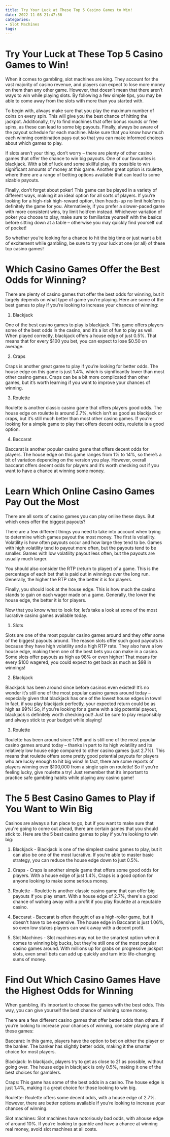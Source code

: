 ```yaml
---
title: Try Your Luck at These Top 5 Casino Games to Win!
date: 2022-11-08 21:47:56
categories:
- Slot Machines
tags:
---
```



#  Try Your Luck at These Top 5 Casino Games to Win!

When it comes to gambling, slot machines are king. They account for the vast majority of casino revenue, and players can expect to lose more money on them than any other game. However, that doesn’t mean that there aren’t ways to win while playing slots. By following a few simple tips, you may be able to come away from the slots with more than you started with.

To begin with, always make sure that you play the maximum number of coins on every spin. This will give you the best chance of hitting the jackpot. Additionally, try to find machines that offer bonus rounds or free spins, as these can lead to some big payouts. Finally, always be aware of the payout schedule for each machine. Make sure that you know how much each winning combination pays out so that you can make informed choices about which games to play.

If slots aren’t your thing, don’t worry – there are plenty of other casino games that offer the chance to win big payouts. One of our favourites is blackjack. With a bit of luck and some skillful play, it’s possible to win significant amounts of money at this game. Another great option is roulette, where there are a range of betting options available that can lead to some sizable payouts.

Finally, don’t forget about poker! This game can be played in a variety of different ways, making it an ideal option for all sorts of players. If you’re looking for a high-risk high-reward option, then heads-up no limit hold’em is definitely the game for you. Alternatively, if you prefer a slower-paced game with more consistent wins, try limit hold’em instead. Whichever variation of poker you choose to play, make sure to familiarize yourself with the basics before sitting down at a table – otherwise you may quickly find yourself out of pocket!

So whether you’re looking for a chance to hit the big time or just want a bit of excitement while gambling, be sure to try your luck at one (or all) of these top casino games!

#  Which Casino Games Offer the Best Odds for Winning?

There are plenty of casino games that offer the best odds for winning, but it largely depends on what type of game you’re playing. Here are some of the best games to play if you’re looking to increase your chances of winning:

1) Blackjack

One of the best casino games to play is blackjack. This game offers players some of the best odds in the casino, and it’s a lot of fun to play as well. When played correctly, blackjack offers a house edge of just 0.5%. That means that for every $100 you bet, you can expect to lose $0.50 on average.

2) Craps

Craps is another great game to play if you’re looking for better odds. The house edge on this game is just 1.4%, which is significantly lower than most other casino games. Craps can be a bit more complicated than other games, but it’s worth learning if you want to improve your chances of winning.

3) Roulette

Roulette is another classic casino game that offers players good odds. The house edge on roulette is around 2.7%, which isn’t as good as blackjack or craps, but it’s still much better than most other casino games. If you’re looking for a simple game to play that offers decent odds, roulette is a good option.

4) Baccarat

Baccarat is another popular casino game that offers decent odds for players. The house edge on this game ranges from 1% to 14%, so there’s a bit of variation depending on the version you play. However, overall baccarat offers decent odds for players and it’s worth checking out if you want to have a chance at winning some money.

#  Learn Which Online Casino Games Pay Out the Most

There are all sorts of casino games you can play online these days. But which ones offer the biggest payouts?

There are a few different things you need to take into account when trying to determine which games payout the most money. The first is volatility. Volatility is how often payouts occur and how large they tend to be. Games with high volatility tend to payout more often, but the payouts tend to be smaller. Games with low volatility payout less often, but the payouts are usually much larger.

You should also consider the RTP (return to player) of a game. This is the percentage of each bet that is paid out in winnings over the long run. Generally, the higher the RTP rate, the better it is for players.

Finally, you should look at the house edge. This is how much the casino stands to gain on each wager made on a game. Generally, the lower the house edge, the better it is for players.

Now that you know what to look for, let’s take a look at some of the most lucrative casino games available today.

1. Slots

Slots are one of the most popular casino games around and they offer some of the biggest payouts around. The reason slots offer such good payouts is because they have high volatility and a high RTP rate. They also have a low house edge, making them one of the best bets you can make in a casino. Some slots offer payouts as high as 98% or even higher! That means for every $100 wagered, you could expect to get back as much as $98 in winnings!

2. Blackjack

Blackjack has been around since before casinos even existed! It’s no wonder it’s still one of the most popular casino games around today – especially given that blackjack has one of the lowest house edges in town! In fact, if you play blackjack perfectly, your expected return could be as high as 99%! So, if you’re looking for a game with a big potential payout, blackjack is definitely worth checking out! Just be sure to play responsibly and always stick to your budget while playing!

3. Roulette

Roulette has been around since 1796 and is still one of the most popular casino games around today – thanks in part to its high volatility and its relatively low house edge compared to other casino games (just 2.7%). This means that roulette offers some pretty good potential payouts for players who are lucky enough to hit big wins! In fact, there are some reports of players winning over $100,000 from a single spin on roulette! So if you’re feeling lucky, give roulette a try! Just remember that it’s important to practice safe gambling habits while playing any casino game!

#  The 5 Best Casino Games to Play if You Want to Win Big

Casinos are always a fun place to go, but if you want to make sure that you're going to come out ahead, there are certain games that you should stick to. Here are the 5 best casino games to play if you're looking to win big:

1. Blackjack - Blackjack is one of the simplest casino games to play, but it can also be one of the most lucrative. If you're able to master basic strategy, you can reduce the house edge down to just 0.5%.

2. Craps - Craps is another simple game that offers some good odds for players. With a house edge of just 1.4%, Craps is a good option for anyone looking to make some serious money.

3. Roulette - Roulette is another classic casino game that can offer big payouts if you play smart. With a house edge of 2.7%, there's a good chance of walking away with a profit if you play Roulette at a reputable casino.

4. Baccarat - Baccarat is often thought of as a high-roller game, but it doesn't have to be expensive. The house edge in Baccarat is just 1.06%, so even low stakes players can walk away with a decent profit.

5. Slot Machines - Slot machines may not be the smartest option when it comes to winning big bucks, but they're still one of the most popular casino games around. With millions up for grabs on progressive jackpot slots, even small bets can add up quickly and turn into life-changing sums of money.

#  Find Out Which Casino Games Have the Highest Odds for Winning

When gambling, it’s important to choose the games with the best odds. This way, you can give yourself the best chance of winning some money.

There are a few different casino games that offer better odds than others. If you’re looking to increase your chances of winning, consider playing one of these games:

Baccarat: In this game, players have the option to bet on either the player or the banker. The banker has slightly better odds, making it the smarter choice for most players.

Blackjack: In blackjack, players try to get as close to 21 as possible, without going over. The house edge in blackjack is only 0.5%, making it one of the best choices for gamblers.

 Craps: This game has some of the best odds in a casino. The house edge is just 1.4%, making it a great choice for those looking to win big.

Roulette: Roulette offers some decent odds, with a house edge of 2.7%. However, there are better options available if you’re looking to increase your chances of winning.

Slot machines: Slot machines have notoriously bad odds, with ahouse edge of around 10%. If you’re looking to gamble and have a chance at winning real money, avoid slot machines at all costs.